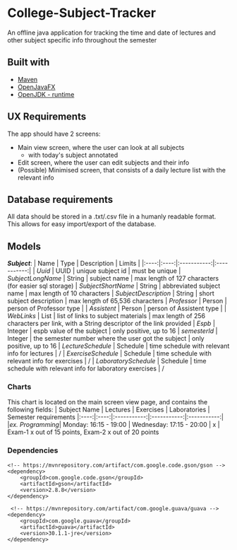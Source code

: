 # College-Subject-Tracker
An offline java application for tracking the time and date of lectures and other subject specific info throughout the semester

## Built with
* [Maven](https://mvnrepository.com/artifact/org.openjfx/javafx/11.0.2)
* [OpenJavaFX](https://openjfx.io/openjfx-docs/)
* [OpenJDK - runtime](https://www.openlogic.com/openjdk-downloads)

## UX Requirements
The app should have 2 screens:
* Main view screen, where the user can look at all subjects
  * with today's subject annotated  
* Edit screen, where the user can edit subjects and their info
* (Possible) Minimised screen, that consists of a daily lecture list with the relevant info

## Database requirements
All data should be stored in a .txt/.csv file in a humanly readable format.
This allows for easy import/export of the database.

## Models
**_Subject_**:
| Name | Type | Description | Limits |
|:----:|:----:|:-----------:|:-----------:|
| *Uuid* | UUID |	unique subject id | must be unique
| *SubjectLongName* | String	| subject name | max length of 127 characters (for easier sql storage)
| *SubjectShortName* | String | abbreviated subject name | max length of 10 characters
| *SubjectDescription* | String | short subject description | max length of 65,536 characters
| *Professor* | Person | person of Professor type |
| *Assistent* | Person | person of Assistent type | 
| *WebLinks* | List<WebLink> | list of links to subject materials | max length of 256 characters per link, with a String descriptor of the link provided
| *Espb* | Integer	|	espb value of the subject | only positive, up to 16
| *semesterId* | Integer	|	the semester number where the user got the subject | only positive, up to 16
| *LectureSchedule* | Schedule | time schedule with relevant info for lectures | /
| *ExerciseSchedule* | Schedule | time schedule with relevant info for exercises | /
| *LaboratorySchedule* | Schedule | time schedule with relevant info for laboratory exercises | /

### Charts 
This chart is located on the main screen view page, and contains the following fields:
| Subject Name | Lectures | Exercises | Laboratories | Semester requirements
|:----:|:----:|:-----------:|:-----------:|:-----------:|
|*ex. Programming*| Monday: 16:15 - 19:00 | Wednesday: 17:15 - 20:00 | x | Exam-1 x out of 15 points, Exam-2 x out of 20 points

### Dependencies
```
<!-- https://mvnrepository.com/artifact/com.google.code.gson/gson -->
<dependency>
    <groupId>com.google.code.gson</groupId>
    <artifactId>gson</artifactId>
    <version>2.8.8</version>
</dependency>
```

```
 <!-- https://mvnrepository.com/artifact/com.google.guava/guava -->
<dependency>
    <groupId>com.google.guava</groupId>
    <artifactId>guava</artifactId>
    <version>30.1.1-jre</version>
</dependency>

```
